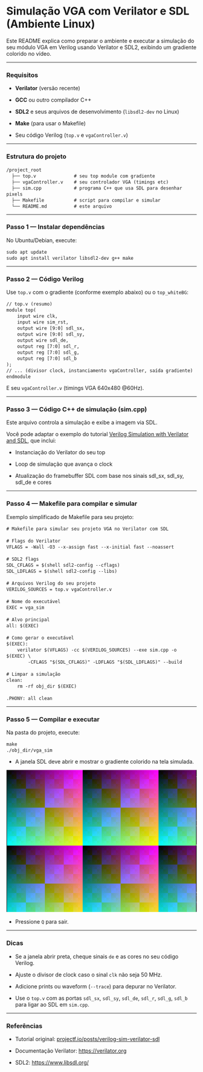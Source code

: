 # Simulação VGA com Verilator e SDL (Ambiente Linux)

Este README explica como preparar o ambiente e executar a simulação do seu módulo VGA em Verilog usando Verilator e SDL2, exibindo um gradiente colorido no vídeo.

---

### Requisitos

- **Verilator** (versão recente)

- **GCC** ou outro compilador C++

- **SDL2** e seus arquivos de desenvolvimento (`libsdl2-dev` no Linux)

- **Make** (para usar o Makefile)

- Seu código Verilog (`top.v` e `vgaController.v`)

---

### Estrutura do projeto

~~~
/project_root
  ├── top.v              # seu top module com gradiente
  ├── vgaController.v    # seu controlador VGA (timings etc)
  ├── sim.cpp            # programa C++ que usa SDL para desenhar pixels
  ├── Makefile           # script para compilar e simular
  └── README.md          # este arquivo
~~~

---

### Passo 1 — Instalar dependências

No Ubuntu/Debian, execute:

~~~
sudo apt update
sudo apt install verilator libsdl2-dev g++ make
~~~

---

### Passo 2 — Código Verilog

Use `top.v` com o gradiente (conforme exemplo abaixo) ou o `top_whiteBG`:

~~~
// top.v (resumo)
module top(
    input wire clk,
    input wire sim_rst,
    output wire [9:0] sdl_sx,
    output wire [9:0] sdl_sy,
    output wire sdl_de,
    output reg [7:0] sdl_r,
    output reg [7:0] sdl_g,
    output reg [7:0] sdl_b
);
// ... (divisor clock, instanciamento vgaController, saída gradiente)
endmodule
~~~

E seu `vgaController.v` (timings VGA 640x480 @60Hz).

---

### Passo 3 — Código C++ de simulação (sim.cpp)

Este arquivo controla a simulação e exibe a imagem via SDL.

Você pode adaptar o exemplo do tutorial [Verilog Simulation with Verilator and SDL](https://projectf.io/posts/verilog-sim-verilator-sdl/), que inclui:

- Instanciação do Verilator do seu top

- Loop de simulação que avança o clock

- Atualização do framebuffer SDL com base nos sinais sdl_sx, sdl_sy, sdl_de e cores

---

### Passo 4 — Makefile para compilar e simular

Exemplo simplificado de Makefile para seu projeto:

~~~
# Makefile para simular seu projeto VGA no Verilator com SDL

# Flags do Verilator
VFLAGS = -Wall -O3 --x-assign fast --x-initial fast --noassert

# SDL2 flags
SDL_CFLAGS = $(shell sdl2-config --cflags)
SDL_LDFLAGS = $(shell sdl2-config --libs)

# Arquivos Verilog do seu projeto
VERILOG_SOURCES = top.v vgaController.v 

# Nome do executável
EXEC = vga_sim

# Alvo principal
all: $(EXEC)

# Como gerar o executável
$(EXEC):
	verilator $(VFLAGS) -cc $(VERILOG_SOURCES) --exe sim.cpp -o $(EXEC) \
		-CFLAGS "$(SDL_CFLAGS)" -LDFLAGS "$(SDL_LDFLAGS)" --build

# Limpar a simulação
clean:
	rm -rf obj_dir $(EXEC)

.PHONY: all clean
~~~

---

### Passo 5 — Compilar e executar

Na pasta do projeto, execute:

~~~
make
./obj_dir/vga_sim
~~~

- A janela SDL deve abrir e mostrar o gradiente colorido na tela simulada.

![Saída do SDL](vga_out.png)

- Pressione `Q` para sair.

---

### Dicas

- Se a janela abrir preta, cheque sinais `de` e as cores no seu código Verilog.

- Ajuste o divisor de clock caso o sinal `clk` não seja 50 MHz.

- Adicione prints ou waveform (`--trace`) para depurar no Verilator.

- Use o `top.v` com as portas `sdl_sx`, `sdl_sy`, `sdl_de`, `sdl_r`, `sdl_g`, `sdl_b` para ligar ao SDL em `sim.cpp`.

---

### Referências

- Tutorial original: [projectf.io/posts/verilog-sim-verilator-sdl](https://projectf.io/posts/verilog-sim-verilator-sdl/)

- Documentação Verilator: https://verilator.org

- SDL2: https://www.libsdl.org/